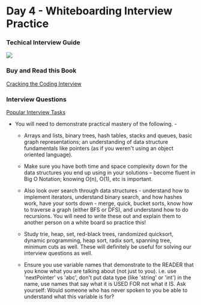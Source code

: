 # Day 4 - Whiteboarding Interview Practice

### Techical Interview Guide

![](http://www.crackingthecodinginterview.com/uploads/6/5/2/8/6528028/handout_-_cracking_the_coding_skills.png)

### Buy and Read this Book

[Cracking the Coding Interview](http://www.crackingthecodinginterview.com/)

### Interview Questions

[Popular Interview Tasks](https://www.geeksforgeeks.org/must-do-coding-questions-for-companies-like-amazon-microsoft-adobe/)

* You will need to demonstrate practical mastery of the following.   -

    * Arrays and lists, binary trees, hash tables, stacks and queues, basic graph representations;  an understanding of data structure fundamentals like pointers (as if you weren't using an object oriented language).

    * Make sure you have both time and space complexity down for the data structures you end up using in your solutions – become fluent in Big O Notation; knowing O(n), O(1), etc is important.

    * Also look over search through data structures  - understand how to implement iterators, understand binary search, and how hashes work, have your sorts down - merge, quick, bucket sorts, know how to traverse a graph (either BFS or DFS), and understand how to do recursions.  You will need to write these out and explain them to another person on a white board so practice this!

    * Study trie, heap, set, red-black trees, randomized quicksort, dynamic programming, heap sort, radix sort, spanning tree, minimum cuts as well.  These will definitely be useful for solving our interview questions as well.

    * Ensure you use variable names that demonstrate to the READER that you know what you are talking about (not just to you).  i.e. use 'nextPointer' vs 'abc', don't put data type (like 'string' or 'int') in the name, use names that say what it is USED FOR not what it IS.  Ask yourself: Would someone who has never spoken to you be able to understand what this variable is for?